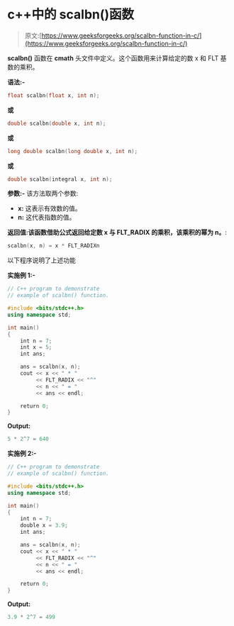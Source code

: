 # c++中的 scalbn()函数

> 原文:[https://www.geeksforgeeks.org/scalbn-function-in-c/](https://www.geeksforgeeks.org/scalbn-function-in-c/)

**scalbn()** 函数在 **cmath** 头文件中定义。这个函数用来计算给定的数 x 和 FLT 基数的乘积。

**语法:-**

```cpp
float scalbn(float x, int n); 
```

**或**

```cpp
double scalbn(double x, int n); 
```

**或**

```cpp
long double scalbn(long double x, int n); 
```

**或**

```cpp
double scalbn(integral x, int n);  
```

**参数:-** 该方法取两个参数:

*   **x:** 这表示有效数的值。
*   **n:** 这代表指数的值。

**返回值:**该函数借助公式返回**给定数 x 与 FLT_RADIX 的乘积，该乘积的幂为 n。**:

```cpp
scalbn(x, n) = x * FLT_RADIXn
```

以下程序说明了上述功能

**实施例 1:-**

```cpp
// C++ program to demonstrate
// example of scalbn() function.

#include <bits/stdc++.h>
using namespace std;

int main()
{
    int n = 7;
    int x = 5;
    int ans;

    ans = scalbn(x, n);
    cout << x << " * "
         << FLT_RADIX << "^"
         << n << " = "
         << ans << endl;

    return 0;
}
```

**Output:**

```cpp
5 * 2^7 = 640

```

**实施例 2:-**

```cpp
// C++ program to demonstrate
// example of scalbn() function.

#include <bits/stdc++.h>
using namespace std;

int main()
{
    int n = 7;
    double x = 3.9;
    int ans;

    ans = scalbn(x, n);
    cout << x << " * "
         << FLT_RADIX << "^"
         << n << " = "
         << ans << endl;

    return 0;
}
```

**Output:**

```cpp
3.9 * 2^7 = 499

```